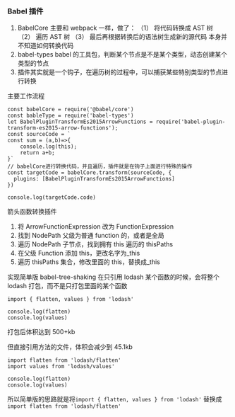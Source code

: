 ### Babel 插件

1. BabelCore 主要和 webpack 一样，做了：
   （1） 将代码转换成 AST 树
   （2） 遍历 AST 树
   （3） 最后再根据转换后的语法树生成新的源代码
   本身并不知道如何转换代码
2. babel-types babel 的工具包，判断某个节点是不是某个类型，动态创建某个类型的节点
3. 插件其实就是一个钩子，在遍历树的过程中，可以捕获某些特别类型的节点进行转换

主要工作流程

```
const babelCore = require('@babel/core')
const bableType = require('babel-types')
let BabelPluginTransformEs2015ArrowFunctions = require('babel-plugin-transform-es2015-arrow-functions');
const sourceCode = `
const sum = (a,b)=>{
    console.log(this);
    return a+b;
}`
// babelCore进行转换代码，并且遍历，插件就是在钩子上面进行特殊的操作
const targetCode = babelCore.transform(sourceCode, {
  plugins: [BabelPluginTransformEs2015ArrowFunctions]
})

console.log(targetCode.code)
```

箭头函数转换插件

1. 将 ArrowFunctionExpression 改为 FunctionExpression
2. 找到 NodePath 父级为普通 function 的，或者是全局
3. 遍历 NodePath 子节点，找到拥有 this 遍历的 thisPaths
4. 在父级 Function 添加 this，更改名字为\_this
5. 遍历 thisPaths 集合，修改里面的 this，替换成\_this

实现简单版 babel-tree-shaking
在只引用 lodash 某个函数的时候，会将整个 lodash 打包，而不是只打包里面的某个函数

```
import { flatten, values } from 'lodash'

console.log(flatten)
console.log(values)
```

打包后体积达到 500+kb

但直接引用方法的文件，体积会减少到 45.1kb

```
import flatten from 'lodash/flatten'
import values from 'lodash/values'

console.log(flatten)
console.log(values)
```

所以简单版的思路就是将`import { flatten, values } from 'lodash'` 替换成`import flatten from 'lodash/flatten'`
